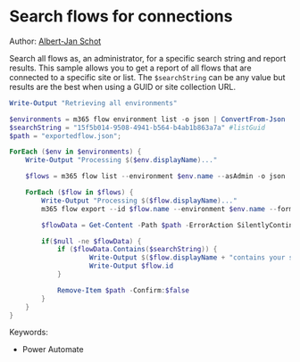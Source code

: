 # Search flows for connections

Author: [Albert-Jan Schot](https://www.cloudappie.nl/search-flows-connections/)

Search all flows as, an administrator, for a specific search string and report results. This sample allows you to get a report of all flows that are connected to a specific site or list. The `$searchString` can be any value but results are the best when using a GUID or site collection URL.

```powershell tab="PowerShell Core"
Write-Output "Retrieving all environments"

$environments = m365 flow environment list -o json | ConvertFrom-Json
$searchString = "15f5b014-9508-4941-b564-b4ab1b863a7a" #listGuid
$path = "exportedflow.json";

ForEach ($env in $environments) {
    Write-Output "Processing $($env.displayName)..."

    $flows = m365 flow list --environment $env.name --asAdmin -o json | ConvertFrom-Json

    ForEach ($flow in $flows) {
        Write-Output "Processing $($flow.displayName)..."
        m365 flow export --id $flow.name --environment $env.name --format json --path $path

        $flowData = Get-Content -Path $path -ErrorAction SilentlyContinue

        if($null -ne $flowData) {
            if ($flowData.Contains($searchString)) {
                    Write-Output $($flow.displayName + "contains your search string" + $searchString)
                    Write-Output $flow.id
            }

            Remove-Item $path -Confirm:$false
        }
    }
}
```

Keywords:

- Power Automate
